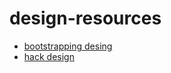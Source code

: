 # design-resources

* [bootstrapping desing](http://bootstrappingdesign.com/)
* [hack design](https://hackdesign.org/)
